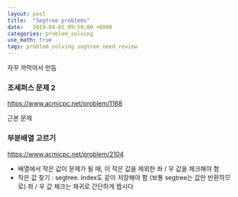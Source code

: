 ```yaml
---
layout: post
title:  "Segtree problems"
date:   2019-04-01 09:59:00 +0800
categories: problem_solving
use_math: true
tags: problem_solving segtree need_review
---
```


자꾸 까먹어서 만듬

### 조세퍼스 문제 2
<a href="https://www.acmicpc.net/problem/1168" target="_blank">https://www.acmicpc.net/problem/1168</a>

근본 문제


### 부분배열 고르기
<a href="https://www.acmicpc.net/problem/2104" target="_blank">https://www.acmicpc.net/problem/2104</a>


* 배열에서 작은 값이 문제가 될 때, 이 작은 값을 제외한 좌 / 우 값을 체크해야 함
* 작은 값 찾기 : segtree. Index도 같이 저장해야 함 (보통 segtree는 값만 반환하므로) 좌 / 우 값 체크는 재귀로 간단하게 짭시다




